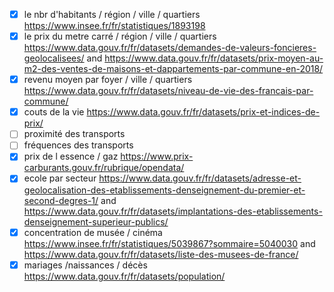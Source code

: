 - [X] le nbr d'habitants / région / ville / quartiers https://www.insee.fr/fr/statistiques/1893198
- [X] le prix du metre carré / région / ville / quartiers https://www.data.gouv.fr/fr/datasets/demandes-de-valeurs-foncieres-geolocalisees/ and https://www.data.gouv.fr/fr/datasets/prix-moyen-au-m2-des-ventes-de-maisons-et-dappartements-par-commune-en-2018/
- [x] revenu moyen par foyer / ville / quartiers https://www.data.gouv.fr/fr/datasets/niveau-de-vie-des-francais-par-commune/
- [X] couts de la vie https://www.data.gouv.fr/fr/datasets/prix-et-indices-de-prix/
- [ ] proximité des transports
- [ ] fréquences des transports
- [X] prix de l essence / gaz https://www.prix-carburants.gouv.fr/rubrique/opendata/
- [X] ecole par secteur https://www.data.gouv.fr/fr/datasets/adresse-et-geolocalisation-des-etablissements-denseignement-du-premier-et-second-degres-1/ and https://www.data.gouv.fr/fr/datasets/implantations-des-etablissements-denseignement-superieur-publics/
- [X] concentration de musée / cinéma https://www.insee.fr/fr/statistiques/5039867?sommaire=5040030 and https://www.data.gouv.fr/fr/datasets/liste-des-musees-de-france/
- [X] mariages /naissances / décès https://www.data.gouv.fr/fr/datasets/population/